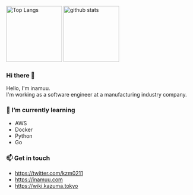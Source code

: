 
<p align="left"> 
  <img alt="Top Langs" height="150px" src="https://github-readme-stats.vercel.app/api/top-langs/?username=inamuu&layout=compact&theme=dracula&count_private=true&hide=css,html,javascript,scss,c,vim%20script,php,blade)](https://github.com/anuraghazra/github-readme-stats" />
  <img alt="github stats" height="150px" src="https://github-readme-stats.vercel.app/api?username=inamuu&show_icons=true&theme=dracula&count_private=true" />
</p>

### Hi there 👋

Hello, I'm inamuu.  
I'm working as a software engineer at a manufacturing industry company.

### 🌱 I’m currently learning

- AWS
- Docker
- Python
- Go

### 📫 Get in touch

- https://twitter.com/kzm0211
- https://inamuu.com
- https://wiki.kazuma.tokyo
